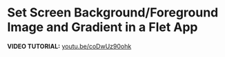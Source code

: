 # Set Screen Background/Foreground Image and Gradient in a Flet App

**VIDEO TUTORIAL:** [youtu.be/coDwUz90ohk](https://youtu.be/coDwUz90ohk)
